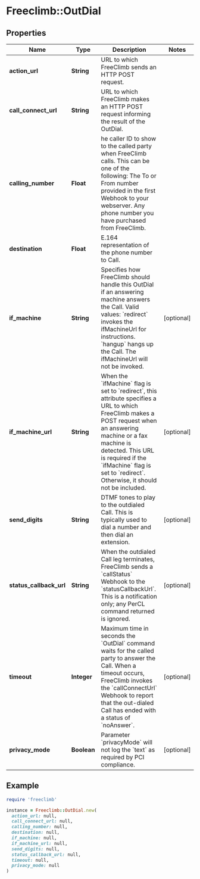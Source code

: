# Freeclimb::OutDial

## Properties

| Name | Type | Description | Notes |
| ---- | ---- | ----------- | ----- |
| **action_url** | **String** | URL to which FreeClimb sends an HTTP POST request.  |  |
| **call_connect_url** | **String** | URL to which FreeClimb makes an HTTP POST request informing the result of the OutDial. |  |
| **calling_number** | **Float** | he caller ID to show to the called party when FreeClimb calls. This can be one of the following: The To or From number provided in the first Webhook to your webserver. Any phone number you have purchased from FreeClimb. |  |
| **destination** | **Float** | E.164 representation of the phone number to Call.  |  |
| **if_machine** | **String** | Specifies how FreeClimb should handle this OutDial if an answering machine answers the Call. Valid values: &#x60;redirect&#x60; invokes the ifMachineUrl for instructions. &#x60;hangup&#x60; hangs up the Call. The ifMachineUrl will not be invoked. | [optional] |
| **if_machine_url** | **String** | When the &#x60;ifMachine&#x60; flag is set to &#x60;redirect&#x60;, this attribute specifies a URL to which FreeClimb makes a POST request when an answering machine or a fax machine is detected. This URL is required if the &#x60;ifMachine&#x60; flag is set to &#x60;redirect&#x60;. Otherwise, it should not be included. | [optional] |
| **send_digits** | **String** | DTMF tones to play to the outdialed Call. This is typically used to dial a number and then dial an extension. | [optional] |
| **status_callback_url** | **String** | When the outdialed Call leg terminates, FreeClimb sends a &#x60;callStatus&#x60; Webhook to the &#x60;statusCallbackUrl&#x60;. This is a notification only; any PerCL command returned is ignored. | [optional] |
| **timeout** | **Integer** | Maximum time in seconds the &#x60;OutDial&#x60; command waits for the called party to answer the Call. When a timeout occurs, FreeClimb invokes the &#x60;callConnectUrl&#x60; Webhook to report that the out-dialed Call has ended with a status of &#x60;noAnswer&#x60;. | [optional] |
| **privacy_mode** | **Boolean** | Parameter &#x60;privacyMode&#x60; will not log the &#x60;text&#x60; as required by PCI compliance. | [optional] |

## Example

```ruby
require 'freeclimb'

instance = Freeclimb::OutDial.new(
  action_url: null,
  call_connect_url: null,
  calling_number: null,
  destination: null,
  if_machine: null,
  if_machine_url: null,
  send_digits: null,
  status_callback_url: null,
  timeout: null,
  privacy_mode: null
)
```

